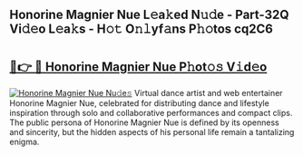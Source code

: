 ## Honorine Magnier Nue L𝚎a𝚔ed N𝚞𝚍e - Part-32Q Vi𝚍𝚎o L𝚎a𝚔s - H𝚘𝚝 O𝚗𝚕yf𝚊ns P𝚑𝚘tos cq2C6

# <h2><a href="http://kf7wt2c.oniu.top/?m=Honorine+Magnier+Nue">🔗👉 🔴 Honorine Magnier Nue P𝚑ot𝚘𝚜 V𝚒d𝚎o</a></h2>

[![Honorine Magnier Nue Nu𝚍e𝚜](https://i.imgur.com/0qMVB7G.gif)](http://kf7wt2c.oniu.top/?m=Honorine+Magnier+Nue)
Virtual dance artist and web entertainer Honorine Magnier Nue, celebrated for distributing dance and lifestyle inspiration through solo and collaborative performances and compact clips. The public persona of Honorine Magnier Nue is defined by its openness and sincerity, but the hidden aspects of his personal life remain a tantalizing enigma.  
